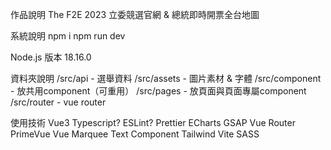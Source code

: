 作品說明
The F2E 2023 立委競選官網 & 總統即時開票全台地圖

系統說明
npm i
npm run dev

Node.js 版本 18.16.0

資料夾說明
/src/api - 選舉資料
/src/assets - 圖片素材 & 字體
/src/component - 放共用component（可重用）
/src/pages - 放頁面與頁面專屬component
/src/router - vue router

使用技術
Vue3 
Typescript?
ESLint?
Prettier
ECharts
GSAP
Vue Router
PrimeVue
Vue Marquee Text Component
Tailwind
Vite
SASS
